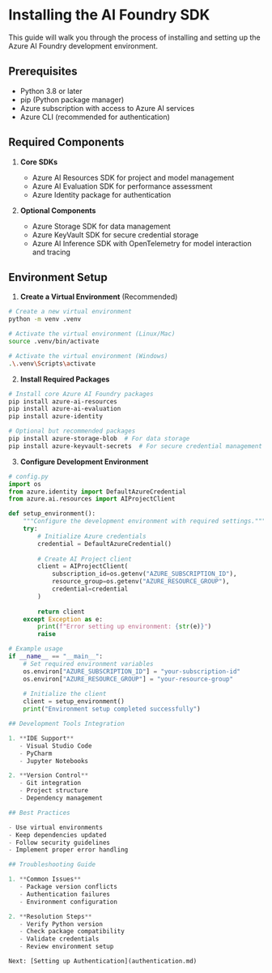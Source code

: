 # Installing the AI Foundry SDK

This guide will walk you through the process of installing and setting up the Azure AI Foundry development environment.

## Prerequisites

- Python 3.8 or later
- pip (Python package manager)
- Azure subscription with access to Azure AI services
- Azure CLI (recommended for authentication)

## Required Components

1. **Core SDKs**
   - Azure AI Resources SDK for project and model management
   - Azure AI Evaluation SDK for performance assessment
   - Azure Identity package for authentication

2. **Optional Components**
   - Azure Storage SDK for data management
   - Azure KeyVault SDK for secure credential storage
   - Azure AI Inference SDK with OpenTelemetry for model interaction and tracing

## Environment Setup

1. **Create a Virtual Environment** (Recommended)

```bash
# Create a new virtual environment
python -m venv .venv

# Activate the virtual environment (Linux/Mac)
source .venv/bin/activate

# Activate the virtual environment (Windows)
.\.venv\Scripts\activate
```

2. **Install Required Packages**

```bash
# Install core Azure AI Foundry packages
pip install azure-ai-resources
pip install azure-ai-evaluation
pip install azure-identity

# Optional but recommended packages
pip install azure-storage-blob  # For data storage
pip install azure-keyvault-secrets  # For secure credential management
```

3. **Configure Development Environment**

```python
# config.py
import os
from azure.identity import DefaultAzureCredential
from azure.ai.resources import AIProjectClient

def setup_environment():
    """Configure the development environment with required settings."""
    try:
        # Initialize Azure credentials
        credential = DefaultAzureCredential()
        
        # Create AI Project client
        client = AIProjectClient(
            subscription_id=os.getenv("AZURE_SUBSCRIPTION_ID"),
            resource_group=os.getenv("AZURE_RESOURCE_GROUP"),
            credential=credential
        )
        
        return client
    except Exception as e:
        print(f"Error setting up environment: {str(e)}")
        raise

# Example usage
if __name__ == "__main__":
    # Set required environment variables
    os.environ["AZURE_SUBSCRIPTION_ID"] = "your-subscription-id"
    os.environ["AZURE_RESOURCE_GROUP"] = "your-resource-group"
    
    # Initialize the client
    client = setup_environment()
    print("Environment setup completed successfully")

## Development Tools Integration

1. **IDE Support**
   - Visual Studio Code
   - PyCharm
   - Jupyter Notebooks

2. **Version Control**
   - Git integration
   - Project structure
   - Dependency management

## Best Practices

- Use virtual environments
- Keep dependencies updated
- Follow security guidelines
- Implement proper error handling

## Troubleshooting Guide

1. **Common Issues**
   - Package version conflicts
   - Authentication failures
   - Environment configuration

2. **Resolution Steps**
   - Verify Python version
   - Check package compatibility
   - Validate credentials
   - Review environment setup

Next: [Setting up Authentication](authentication.md)
